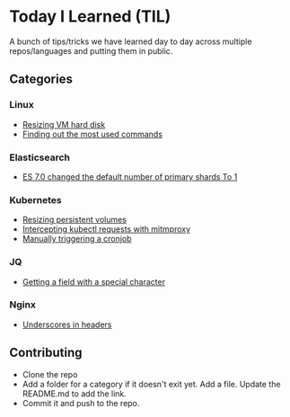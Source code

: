 # Today I Learned (TIL)

A bunch of tips/tricks we have learned day to day across multiple repos/languages and putting them in public.

## Categories

### Linux

- [Resizing VM hard disk](linux/resizing_vm_hard_disk.md)
- [Finding out the most used commands](linux/finding_out_most_used_commands.md)

### Elasticsearch

- [ES 7.0 changed the default number of primary shards To 1](elasticsearch/es_7_0_default_number_of_primary_shards.md)

### Kubernetes

- [Resizing persistent volumes](kubernetes/resizing_pv.md)
- [Intercepting kubectl requests with mitmproxy](kubernetes/intercepting_kubectl_requests.md)
- [Manually triggering a cronjob](kubernetes/triggering_cronjobs_manually.md)

### JQ

- [Getting a field with a special character](jq/getting_a_field_with_a_special_character.md)

### Nginx

- [Underscores in headers](nginx/underscores_in_headers.md)

## Contributing

- Clone the repo
- Add a folder for a category if it doesn't exit yet. Add a file. Update the README.md to add the link.
- Commit it and push to the repo.
